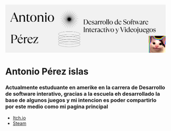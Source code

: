 ![Banner](/IMG/Docs%20Banner%20Resumen%20Creativo%20Estilo%20Editorial%20Blanco%20y%20Negro%20y%20Gris.png)

# Antonio Pérez islas

### Actualmente estuduante en amerike en la carrera de Desarrollo de software interativo, gracias a la escuela eh desarrollado la base de algunos juegos y mi intencion es poder compartirlo por este medio como mi pagina principal 
- [Itch.io](https://jern-armen.itch.io)
- [Steam](https://steamcommunity.com/profiles/76561199031479814/)
